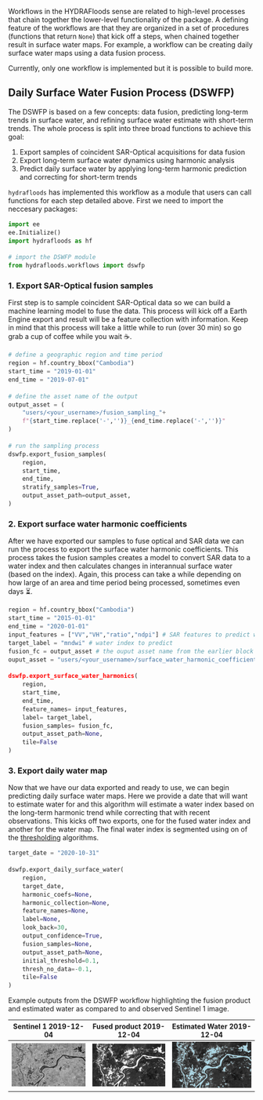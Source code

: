 
Workflows in the HYDRAFloods sense are related to high-level processes that chain together the lower-level functionality of the package. A defining feature of the workflows are that they are organized in a set of procedures (functions that return `None`) that kick off a steps, when chained together result in surface water maps. For example, a workflow can be creating daily surface water maps using a data fusion process.

Currently, only one workflow is implemented but it is possible to build more.

## Daily Surface Water Fusion Process (DSWFP)

The DSWFP is based on a few concepts: data fusion, predicting long-term trends in surface water, and refining surface water estimate with short-term trends. The whole process is split into three broad functions to achieve this goal:

 1. Export samples of coincident SAR-Optical acquisitions for data fusion
 2. Export long-term surface water dynamics using harmonic analysis
 3. Predict daily surface water by applying long-term harmonic prediction and correcting for short-term trends

 `hydrafloods` has implemented this workflow as a module that users can call functions for each step detailed above. First we need to import the neccesary packages:

```python
import ee
ee.Initialize()
import hydrafloods as hf

# import the DSWFP module
from hydrafloods.workflows import dswfp
```

### 1. Export SAR-Optical fusion samples

First step is to sample coincident SAR-Optical data so we can build a machine learning model to fuse the data. This process will kick off a Earth Engine export and result will be a feature collection with information.  Keep in mind that this process will take a little while to run (over 30 min) so go grab a cup of coffee while you wait ☕.

```python
# define a geographic region and time period
region = hf.country_bbox("Cambodia")
start_time = "2019-01-01"
end_time = "2019-07-01"

# define the asset name of the output
output_asset = (
    "users/<your_username>/fusion_sampling_"+
    f"{start_time.replace('-','')}_{end_time.replace('-','')}"
)

# run the sampling process
dswfp.export_fusion_samples(
    region,
    start_time,
    end_time,
    stratify_samples=True,
    output_asset_path=output_asset,
)
```

### 2. Export surface water harmonic coefficients

After we have exported our samples to fuse optical and SAR data we can run the process to export the surface water harmonic coefficients. This process takes the fusion samples creates a model to convert SAR data to a water index and then calculates changes in interannual surface water (based on the index). Again, this process can take a while depending on how large of an area and time period being processed, sometimes even days ⏳.

```python
region = hf.country_bbox("Cambodia")
start_time = "2015-01-01"
end_time = "2020-01-01"
input_features = ["VV","VH","ratio","ndpi"] # SAR features to predict water index
target_label = "mndwi" # water index to predict
fusion_fc = output_asset # the ouput asset name from the earlier block
ouput_asset = "users/<your_username>/surface_water_harmonic_coefficients

dswfp.export_surface_water_harmonics(
    region, 
    start_time, 
    end_time, 
    feature_names= input_features, 
    label= target_label, 
    fusion_samples= fusion_fc, 
    output_asset_path=None, 
    tile=False
)
```

### 3. Export daily water map

Now that we have our data exported and ready to use, we can begin predicting daily surface water maps. Here we provide a date that will want to estimate water for and this algorithm will estimate a water index based on the long-term harmonic trend while correcting that with recent observations. This kicks off two exports, one for the fused water index and another for the water map. The final water index is segmented using on of the [thresholding](/thresholding/) algorithms.

```python
target_date = "2020-10-31"

dswfp.export_daily_surface_water(
    region, 
    target_date, 
    harmonic_coefs=None, 
    harmonic_collection=None, 
    feature_names=None, 
    label=None, 
    look_back=30, 
    output_confidence=True, 
    fusion_samples=None, 
    output_asset_path=None,
    initial_threshold=0.1,
    thresh_no_data=-0.1,
    tile=False
)
```
Example outputs from the DSWFP workflow highlighting the fusion product and estimated water as compared to and observed Sentinel 1 image.

 Sentinel 1 2019-12-04           | Fused product 2019-12-04        | Estimated Water 2019-12-04
:-------------------------------:|:-------------------------------:|:--------------------------------:
![](img/workflow_dswfp_s1.png)   | ![](img/workflow_dswfp_fusion.png) | ![](img/workflow_dswfp_water.png)